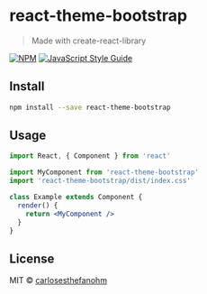 # react-theme-bootstrap

> Made with create-react-library

[![NPM](https://img.shields.io/npm/v/react-theme-bootstrap.svg)](https://www.npmjs.com/package/react-theme-bootstrap) [![JavaScript Style Guide](https://img.shields.io/badge/code_style-standard-brightgreen.svg)](https://standardjs.com)

## Install

```bash
npm install --save react-theme-bootstrap
```

## Usage

```jsx
import React, { Component } from 'react'

import MyComponent from 'react-theme-bootstrap'
import 'react-theme-bootstrap/dist/index.css'

class Example extends Component {
  render() {
    return <MyComponent />
  }
}
```

## License

MIT © [carlosesthefanohm](https://github.com/carlosesthefanohm)
